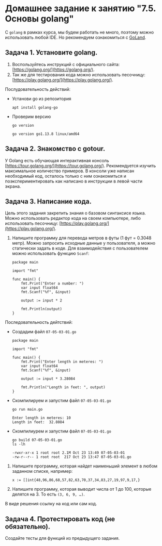# Домашнее задание к занятию "7.5. Основы golang"

С `golang` в рамках курса, мы будем работать не много, поэтому можно использовать любой IDE. 
Но рекомендуем ознакомиться с [GoLand](https://www.jetbrains.com/ru-ru/go/).  

## Задача 1. Установите golang.
1. Воспользуйтесь инструкций с официального сайта: [https://golang.org/](https://golang.org/).
2. Так же для тестирования кода можно использовать песочницу: [https://play.golang.org/](https://play.golang.org/).

Послудовательность действий:
- Установи go из репозитория
    ```
    apt install golang-go 
    ```
- Проверим версию
    ```
    go version
    ```
    ```
    go version go1.13.8 linux/amd64
    ```

## Задача 2. Знакомство с gotour.
У Golang есть обучающая интерактивная консоль [https://tour.golang.org/](https://tour.golang.org/). 
Рекомендуется изучить максимальное количество примеров. В консоли уже написан необходимый код, 
осталось только с ним ознакомиться и поэкспериментировать как написано в инструкции в левой части экрана.  

## Задача 3. Написание кода. 
Цель этого задания закрепить знания о базовом синтаксисе языка. Можно использовать редактор кода 
на своем компьютере, либо использовать песочницу: [https://play.golang.org/](https://play.golang.org/).

1. Напишите программу для перевода метров в футы (1 фут = 0.3048 метр). Можно запросить исходные данные 
у пользователя, а можно статически задать в коде.
    Для взаимодействия с пользователем можно использовать функцию `Scanf`:
    ```
    package main

    import "fmt"

    func main() {
        fmt.Print("Enter a number: ")
        var input float64
        fmt.Scanf("%f", &input)

        output := input * 2

        fmt.Println(output)    
    }
    ```

Последовательность дейтствий:
- Создадим файл `07-05-03-01.go`
    ```
    package main

    import "fmt"

    func main() {
        fmt.Print("Enter length in meteres: ")
        var input float64
        fmt.Scanf("%f", &input)

        output := input * 3.28084

        fmt.Println("Length in feet: ", output)    
    }
    ```
- Скомпилируем и запустим файл `07-05-03-01.go`
    ```
    go run main.go
    ```
    ```
    Enter length in meteres: 10
    Length in feet:  32.8084
    ```
- Cкомпилиурем и запустим файл `07-05-03-01.go`
    ```
    go build 07-05-03-01.go
    ls -lh
    ```
    ```
    -rwxr-xr-x 1 root root 2.1M Oct 23 13:49 07-05-03-01
    -rw-r--r-- 1 root root  217 Oct 23 13:47 07-05-03-01.go
    ```
 
1. Напишите программу, которая найдет наименьший элемент в любом заданном списке, например:
    ```
    x := []int{48,96,86,68,57,82,63,70,37,34,83,27,19,97,9,17,}
    ```
    
    
1. Напишите программу, которая выводит числа от 1 до 100, которые делятся на 3. То есть `(3, 6, 9, …)`.

В виде решения ссылку на код или сам код. 

## Задача 4. Протестировать код (не обязательно).

Создайте тесты для функций из предыдущего задания. 

